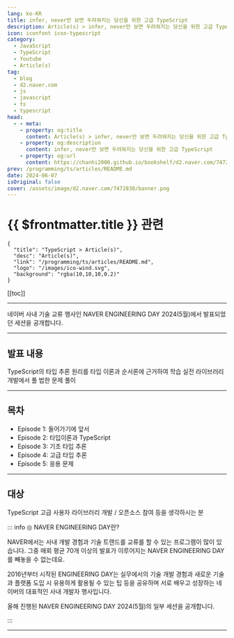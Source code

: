 ```yaml
---
lang: ko-KR
title: infer, never만 보면 두려워지는 당신을 위한 고급 TypeScript
description: Article(s) > infer, never만 보면 두려워지는 당신을 위한 고급 TypeScript
icon: iconfont icon-typescript
category: 
  - JavaScript
  - TypeScript
  - Youtube
  - Article(s)
tag: 
  - blog
  - d2.naver.com
  - js
  - javascript
  - ts
  - typescript
head:  
  - - meta:
    - property: og:title
      content: Article(s) > infer, never만 보면 두려워지는 당신을 위한 고급 TypeScript
    - property: og:description
      content: infer, never만 보면 두려워지는 당신을 위한 고급 TypeScript
    - property: og:url
      content: https://chanhi2000.github.io/bookshelf/d2.naver.com/7472830.html
prev: /programming/ts/articles/README.md
date: 2024-06-07
isOriginal: false
cover: /assets/image/d2.naver.com/7472830/banner.png
---
```


# {{ $frontmatter.title }} 관련

```component VPCard
{
  "title": "TypeScript > Article(s)",
  "desc": "Article(s)",
  "link": "/programming/ts/articles/README.md",
  "logo": "/images/ico-wind.svg",
  "background": "rgba(10,10,10,0.2)"
}
```

[[toc]]

---

<SiteInfo
  name="infer, never만 보면 두려워지는 당신을 위한 고급 TypeScript | NAVER D2"
  desc="infer, never만 보면 두려워지는 당신을 위한 고급 TypeScript"
  url="https://d2.naver.com/helloworld/7472830"
  logo="/assets/image/d2.naver.com/favicon.ico"
  preview="/assets/image/d2.naver.com/7472830/banner.jpg"/>

네이버 사내 기술 교류 행사인 NAVER ENGINEERING DAY 2024(5월)에서 발표되었던 세션을 공개합니다.

<!-- <VidStack src="https://tv.naver.com/embed/52368749" /> -->
<VidStack src="youtube/xesy1i67OWI" />

---

## 발표 내용

TypeScript의 타입 추론 원리를 타입 이론과 순서론에 근거하여 학습
실전 라이브러리 개발에서 풀 법한 문제 풀이

---

## 목차

- Episode 1: 들어가기에 앞서
- Episode 2: 타입이론과 TypeScript
- Episode 3: 기초 타입 추론
- Episode 4: 고급 타입 추론
- Episode 5: 응용 문제

---

## 대상

TypeScript 고급 사용자
라이브러리 개발 / 오픈소스 참여 등을 생각하시는 분

::: info ◎ NAVER ENGINEERING DAY란?
  
NAVER에서는 사내 개발 경험과 기술 트렌드를 교류를 할 수 있는 프로그램이 많이 있습니다. 그중 매회 평균 70개 이상의 발표가 이루어지는 NAVER ENGINEERING DAY를 빼놓을 수 없는데요. 

2016년부터 시작된 ENGINEERING DAY는 실무에서의 기술 개발 경험과 새로운 기술과 플랫폼 도입 시 유용하게 활용될 수 있는 팁 등을 공유하며 서로 배우고 성장하는 네이버의 대표적인 사내 개발자 행사입니다.

올해 진행된 NAVER ENGINEERING DAY 2024(5월)의 일부 세션을 공개합니다.
  
:::

---

<TagLinks />